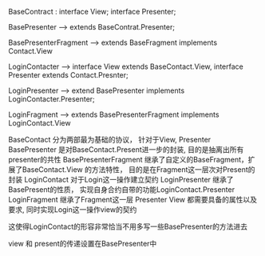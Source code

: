 BaseContract : interface View; interface Presenter;

BasePresenter<T extends Contact.Presenter> --> extends BaseContrat.Presenter;

BasePresenterFragment<Persenter extends Contact.Presenter> --> extends BaseFragment implements Contact.View<Presenter>

LoginContacter --> interface View extends BaseContact.View, interface Presenter extends Contact.Presnter;

LoginPresenter --> extend BasePresenter implements LoginContacter.Presenter;

LoginFragment --> extends BasePresenterFragment<Presenter extends LoginContact.Presenter> implements LoginContact.View



BaseContact 分为两部最为基础的协议， 针对于View, Presenter
BasePresenter 是对BaseContact.Present进一步的封装, 目的是抽离出所有presenter的共性
BasePresenterFragment 继承了自定义的BaseFragment，扩展了BaseContact.View 的方法特性， 目的是在Fragment这一层次对Present的封装
LoginContact 对于Login这一操作建立契约
LoginPresenter 继承了BasePresent的性质， 实现自身合约自带的功能LoginContact.Presenter
LoginFragment 继承了Fragment这一层 Presenter View 都需要具备的属性以及要求, 同时实现Login这一操作view的契约

这使得LoginContact的形容非常恰当不用多写一些BasePresenter的方法进去

view 和 present的传递设置在BasePresenter中
